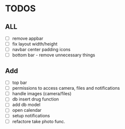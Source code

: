 # TODOS

## ALL
- [ ] remove appbar
- [ ] fix layout width/height
- [ ] navbar center padding icons
- [ ] bottom bar - remove unnecessary things

## Add
- [ ] top bar
- [ ] permissions to access camera, files and notifications
- [ ] handle images (camera/files)
- [ ] db insert drug function
- [ ] add db model
- [ ] open calendar
- [ ] setup notifications
- [ ] refactore take photo func.
